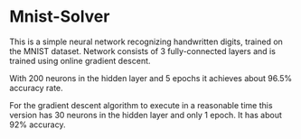 # Mnist-Solver
This is a simple neural network recognizing handwritten digits, trained on the MNIST dataset.
Network consists of 3 fully-connected layers and is trained using online gradient descent.

With 200 neurons in the hidden layer and 5 epochs it achieves about 96.5% accuracy rate.

For the gradient descent algorithm to execute in a reasonable time this version has 30 neurons in the hidden layer and only 1 epoch.
It has about 92% accuracy.

